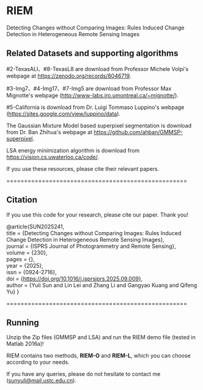 # RIEM

Detecting Changes without Comparing Images: Rules Induced Change Detection in Heterogeneous Remote Sensing Images

## Related Datasets and supporting algorithms

#2-TexasALI、#8-TexasL8 are download from Professor Michele Volpi's webpage at https://zenodo.org/records/8046719.

#3-Img7、#4-Img17、#7-Img5 are download from Professor Max Mignotte's webpage (http://www-labs.iro.umontreal.ca/~mignotte/).

#5-California is download from Dr. Luigi Tommaso Luppino's webpage (https://sites.google.com/view/luppino/data).

The Gaussian Mixture Model based superpixel segmentation is download from Dr. Ban Zhihua's webpage at https://github.com/ahban/GMMSP-superpixel.

LSA energy minimization algorithm is download from https://vision.cs.uwaterloo.ca/code/.

If you use these resources, please cite their relevant papers.

===================================================

## Citation

If you use this code for your research, please cite our paper. Thank you!

@article{SUN2025241,  
title = {Detecting Changes without Comparing Images: Rules Induced Change Detection in Heterogeneous Remote Sensing Images},  
journal = {ISPRS Journal of Photogrammetry and Remote Sensing},  
volume = {230},  
pages = {},  
year = {2025},  
issn = {0924-2716},  
doi = {https://doi.org/10.1016/j.isprsjprs.2025.09.009},  
author = {Yuli Sun and Lin Lei and Zhang Li and Gangyao Kuang and Qifeng Yu}
}

===================================================

## Running

Unzip the Zip files (GMMSP and LSA) and run the RIEM demo file (tested in Matlab 2016a)! 

RIEM contains two methods, **RIEM-O** and **RIEM-L**, which you can choose according to your needs.  

If you have any queries, please do not hesitate to contact me (sunyuli@mail.ustc.edu.cn).
